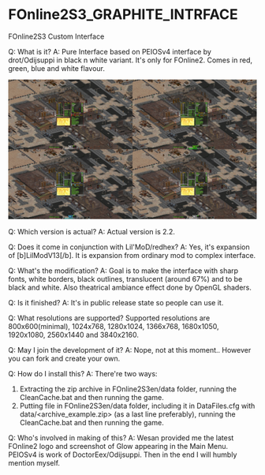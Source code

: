 # FOnline2S3_GRAPHITE_INTRFACE
FOnline2S3 Custom Interface

Q: What is it?
A: Pure Interface based on PEIOSv4 interface by drot/Odijsuppi in black n white variant. It's only for FOnline2. Comes in red, green, blue and white flavour.

![Alt text](GRAPHITE_V2.2.jpg?raw=false "Showing all flavours")

Q: Which version is actual?
A: Actual version is 2.2.

Q: Does it come in conjunction with Lil'MoD/redhex?
A: Yes, it's expansion of [b]LilModV13[/b]. It is expansion from ordinary mod to complex interface.

Q: What's the modification?
A: Goal is to make the interface with sharp fonts, white borders, black outlines, translucent (around 67%) and to be black and white. Also theatrical ambiance effect done by OpenGL shaders.

Q: Is it finished?
A: It's in public release state so people can use it.

Q: What resolutions are supported?
Supported resolutions are 800x600(minimal), 1024x768, 1280x1024, 1366x768, 1680x1050, 1920x1080, 2560x1440 and 3840x2160.

Q: May I join the development of it?
A: Nope, not at this moment.. However you can fork and create your own.
   
Q: How do I install this?
A: There're two ways:
1. Extracting the zip archive in FOnline2S3en/data folder, running the CleanCache.bat and then running the game.
2. Putting file in FOnline2S3en/data folder, including it in DataFiles.cfg with data/<archive_example.zip> (as a last line preferably), running the CleanCache.bat and then running the game.

Q: Who's involved in making of this?
A: Wesan provided me the latest FOnline2 logo and screenshot of Glow appearing in the Main Menu. PEIOSv4 is work of DoctorEex/Odijsuppi. Then in the end I will humbly mention myself.
